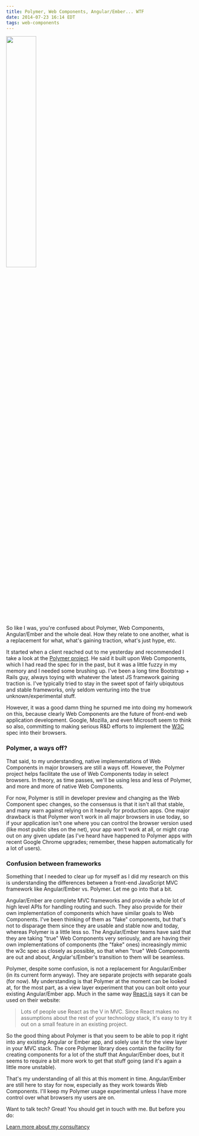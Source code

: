 ```yaml
---
title: Polymer, Web Components, Angular/Ember... WTF
date: 2014-07-23 16:14 EDT
tags: web-components
---
```


<img src='polymer_angular_ember.png' width='40%' class='pull-right img-left' style='margin-bottom:15px;'/>

So like I was, you're confused about Polymer, Web Components, Angular/Ember and the whole deal. How they relate to one another, what is a replacement for what, what's gaining traction, what's just hype, etc.

It started when a client reached out to me yesterday and recommended I take a look at the <a href='http://www.polymer-project.org/' target='_blank'>Polymer project</a>. He said it built upon Web Components, which I had read the spec for in the past, but it was a little fuzzy in my memory and I needed some brushing up. I've been a long time Bootstrap + Rails guy, always toying with whatever the latest JS framework gaining traction is. I've typically tried to stay in the sweet spot of fairly ubiqutous and stable frameworks, only seldom venturing into the true unknown/experimental stuff.

However, it was a good damn thing he spurned me into doing my homework on this, because clearly Web Components are the future of front-end web application development. Google, Mozilla, and even Microsoft seem to think so also, committing to making serious R&D efforts to implement the <a href='http://www.w3.org/TR/components-intro/' target='_blank'>W3C</a> spec into their browsers.

### Polymer, a ways off? ###

That said, to my understanding, native implementations of Web Components in major browsers are still a ways off. However, the Polymer project helps facilitate the use of Web Components today in select browsers. In theory, as time passes, we'll be using less and less of Polymer, and more and more of native Web Components.

For now, Polymer is still in developer preview and changing as the Web Component spec changes, so the consensus is that it isn't all that stable, and many warn against relying on it heavily for production apps. One major drawback is that Polymer won't work in all major browsers in use today, so if your application isn't one where you can control the browser version used (like most public sites on the net), your app won't work at all, or might crap out on any given update (as I've heard have happened to Polymer apps with recent Google Chrome upgrades; remember, these happen automatically for a lot of users).

### Confusion between frameworks ###

Something that I needed to clear up for myself as I did my research on this is understanding the differences between a front-end JavaScript MVC framework like Angular/Ember vs. Polymer. Let me go into that a bit.

Angular/Ember are complete MVC frameworks and provide a whole lot of high level APIs for handling routing and such. They also provide for their own implementation of components which have similar goals to Web Components. I've been thinking of them as "fake" components, but that's not to disparage them since they are usable and stable now and today, whereas Polymer is a little less so. The Angular/Ember teams have said that they are taking "true" Web Components very seriously, and are having their own implementations of components (the "fake" ones) increasingly mimic the w3c spec as closely as possible, so that when "true" Web Components are out and about, Angular's/Ember's transition to them will be seamless.

Polymer, despite some confusion, is not a replacement for Angular/Ember (in its current form anyway). They are separate projects with separate goals (for now). My understanding is that Polymer at the moment can be looked at, for the most part, as a view layer experiment that you can bolt onto your existing Angular/Ember app. Much in the same way <a href='http://facebook.github.io/react/index.html' target='_blank'>React.js</a> says it can be used on their website:

> Lots of people use React as the V in MVC. Since React makes no assumptions about the rest of your technology stack, it's easy to try it out on a small feature in an existing project.

So the good thing about Polymer is that you seem to be able to pop it right into any existing Angular or Ember app, and solely use it for the view layer in your MVC stack. The core Polymer library does contain the facility for creating components for a lot of the stuff that Angular/Ember does, but it seems to require a bit more work to get that stuff going (and it's again a little more unstable).

That's my understanding of all this at this moment in time. Angular/Ember are still here to stay for now, especially as they work towards Web Components. I'll keep my Polymer usage experimental unless I have more control over what browsers my users are on.

Want to talk tech? Great! You should get in touch with me. But before you do:

<a href='http://ryanandcarlos.com/' class='btn btn-primary' target='_blank'>Learn more about my consultancy</a>
